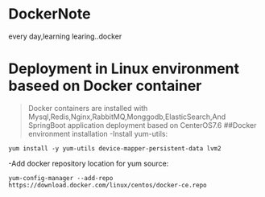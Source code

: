 # DockerNote
every day,learning learing..docker
# Deployment in Linux environment baseed on Docker container
>Docker containers are installed with Mysql,Redis,Nginx,RabbitMQ,Monggodb,ElasticSearch,And SpringBoot application deployment based on CenterOS7.6
##Docker environment installation
-Install yum-utils:
```shell
yum install -y yum-utils device-mapper-persistent-data lvm2
```
-Add docker repository location for yum source:
```shell
yum-config-manager --add-repo https://download.docker.com/linux/centos/docker-ce.repo
```
